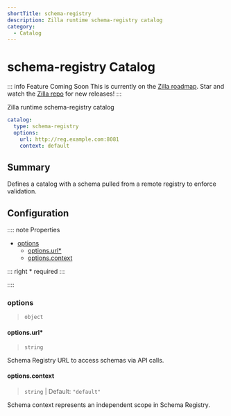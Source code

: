 ```yaml
---
shortTitle: schema-registry
description: Zilla runtime schema-registry catalog
category:
  - Catalog
---
```


# schema-registry Catalog

::: info Feature Coming Soon <HopeIcon icon="fas fa-circle-right"/>
This is currently on the [Zilla roadmap](https://github.com/orgs/aklivity/projects/4). Star and watch the [Zilla repo](https://github.com/aklivity/zilla/releases) for new releases!
:::

Zilla runtime schema-registry catalog

```yaml {2}
catalog:
  type: schema-registry
  options:
    url: http://reg.example.com:8081
    context: default
```

## Summary

Defines a catalog with a schema pulled from a remote registry to enforce validation.

## Configuration

:::: note Properties

- [options](#options)
  - [options.url\*](#options-url)
  - [options.context](#options-context)

::: right
\* required
:::

::::

### options

> `object`

#### options.url\*

> `string`

Schema Registry URL to access schemas via API calls.

#### options.context

> `string` | Default: `"default"`

Schema context represents an independent scope in Schema Registry.
